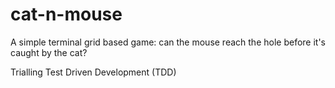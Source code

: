 # cat-n-mouse
A simple terminal grid based game: can the mouse reach the hole before it's caught by the cat?

Trialling Test Driven Development (TDD)